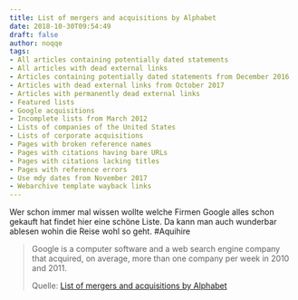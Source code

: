 ```yaml
---
title: List of mergers and acquisitions by Alphabet
date: 2018-10-30T09:54:49
draft: false
author: noqqe
tags:
- All articles containing potentially dated statements
- All articles with dead external links
- Articles containing potentially dated statements from December 2016
- Articles with dead external links from October 2017
- Articles with permanently dead external links
- Featured lists
- Google acquisitions
- Incomplete lists from March 2012
- Lists of companies of the United States
- Lists of corporate acquisitions
- Pages with broken reference names
- Pages with citations having bare URLs
- Pages with citations lacking titles
- Pages with reference errors
- Use mdy dates from November 2017
- Webarchive template wayback links
---
```


Wer schon immer mal wissen wollte welche Firmen Google alles schon gekauft hat
findet hier eine schöne Liste. Da kann man auch wunderbar ablesen wohin die
Reise wohl so geht. #Aquihire

> Google is a computer software and a web search engine company that acquired,
> on average, more than one company per week in 2010 and 2011.
>
> Quelle: [List of mergers and acquisitions by Alphabet](https://en.wikipedia.org/wiki/List_of_mergers_and_acquisitions_by_Alphabet)